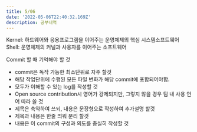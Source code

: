```yaml
---
title: 5/06
date: '2022-05-06T22:40:32.169Z'
description: 공부내역
---
```


Kernel: 하드웨어와 응용프로그램을 이어주는 운영체제의 핵심 시스템소프트웨어
Shell: 운영체제의 커널과 사용자를 이어주는 소프트웨어

Commit 할 때 기억해야 할 것

-   commit은 독작 가능한 최소단위로 자주 할것
-   해당 작업단위에 수행된 모든 파일 변화가 해당 commit에 포함되어야함.
-   모두가 이해할 수 있는 log를 작성할 것
-   Open source contribution시 영어가 강제되지만, 그렇지 않을 경우 팀 내 사용 언어 따라 쓸 것
-   제목은 축약하여 쓰되, 내용은 문장형으로 작성하여 추가설명 할것
-   제목과 내용은 한줄 띄워 분리 할것
-   내용은 이 commit의 구성과 의도를 충실히 작성할 것
